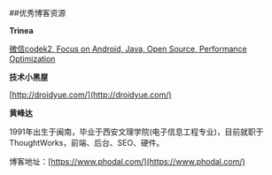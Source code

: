 ##优秀博客资源

**Trinea**

[微信codek2, Focus on Android, Java, Open Source, Performance Optimization](http://www.trinea.cn/)

**技术小黑屋**

[http://droidyue.com/](http://droidyue.com/)

**黄峰达**

1991年出生于闽南，毕业于西安文理学院(电子信息工程专业)，目前就职于ThoughtWorks，前端、后台、SEO、硬件。

博客地址：[https://www.phodal.com/](https://www.phodal.com/)

